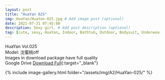 ```yaml
---
layout: post
title: "HuaYan 025"
img: HuaYan/HuaYan-025.jpg # Add image post (optional)
date: 2021-07-31 07:45:00
description: Sexy girl. # Add post description (optional)
tag: [cute, sexy, HuaYan, Indoor, Bathtub, Outdoor, Bodysuit, Underwear, Cosplay, Big Tits, Tattoo]
---
```

HuaYan Vol.025  
Model: 沈蜜桃off       
Images in download package have full quality                    
Google Drive [Download Full](http://gestyy.com/eoSk42){:target="_blank"}

{% include image-gallery.html folder="/assets/img/A2/HuaYan-025/" %}
